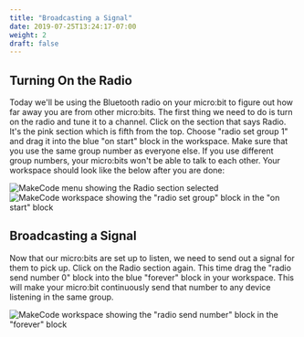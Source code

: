 ```yaml
---
title: "Broadcasting a Signal"
date: 2019-07-25T13:24:17-07:00
weight: 2
draft: false
---
```


## Turning On the Radio
Today we'll be using the Bluetooth radio on your micro:bit to figure out how far away you are from other micro:bits. The first thing we need to do is turn on the radio and tune it to a channel. Click on the section that says Radio. It's the pink section which is fifth from the top. Choose "radio set group 1" and drag it into the blue "on start" block in the workspace. Make sure that you use the same group number as everyone else. If you use different group numbers, your micro:bits won't be able to talk to each other. Your workspace should look like the below after you are done:

![MakeCode menu showing the Radio section selected](../img/radioMenu.png)
![MakeCode workspace showing the "radio set group" block in the "on start" block](../img/setRadioGroup.png)

## Broadcasting a Signal
Now that our micro:bits are set up to listen, we need to send out a signal for them to pick up. Click on the Radio section again. This time drag the "radio send number 0" block into the blue "forever" block in your workspace. This will make your micro:bit continuously send that number to any device listening in the same group.

![MakeCode workspace showing the "radio send number" block in the "forever" block](../img/radioSendNumber.png)
